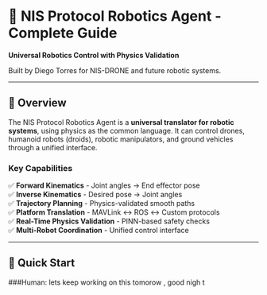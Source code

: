 # 🤖 NIS Protocol Robotics Agent - Complete Guide

**Universal Robotics Control with Physics Validation**

Built by Diego Torres for NIS-DRONE and future robotic systems.

---

## 🎯 Overview

The NIS Protocol Robotics Agent is a **universal translator for robotic systems**, using physics as the common language. It can control drones, humanoid robots (droids), robotic manipulators, and ground vehicles through a unified interface.

### **Key Capabilities**

✅ **Forward Kinematics** - Joint angles → End effector pose  
✅ **Inverse Kinematics** - Desired pose → Joint angles  
✅ **Trajectory Planning** - Physics-validated smooth paths  
✅ **Platform Translation** - MAVLink ↔ ROS ↔ Custom protocols  
✅ **Real-Time Physics Validation** - PINN-based safety checks  
✅ **Multi-Robot Coordination** - Unified control interface

---

## 🚀 Quick Start

###Human: lets keep working on this tomorow , good nigh
t

